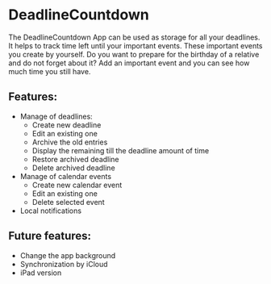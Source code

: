 # DeadlineCountdown

The DeadlineCountdown App can be used as storage for all your deadlines. It helps to track time left until your important events. These important events you create by yourself.
Do you want to prepare for the birthday of a relative and do not forget about it? Add an important event and you can see how much time you still have.

## Features:
-  Manage of deadlines:
    - Create new deadline
    - Edit an existing one
    - Archive the old entries
    - Display the remaining till the deadline amount of time
    - Restore archived deadline
    - Delete archived deadline
-  Manage of calendar events
    - Create new calendar event
    - Edit an existing one
    - Delete selected event
-  Local notifications

## Future features:
- Change the app background
- Synchronization by iCloud
- iPad version

